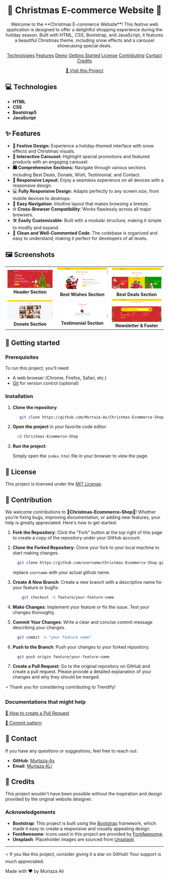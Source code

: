                          
<h1 align="center" style="font-weight: bold;"> 🎄 Christmas E-commerce Website 🎄 </h1>

<p align="center">
  Welcome to the **Christmas E-commerce Website**! This festive web application is designed to offer a delightful shopping experience during the holiday season. Built with HTML, 
  CSS, Bootstrap, and JavaScript, it features a beautiful Christmas theme, including snow effects and a carousel showcasing special deals.
</p>

<p align="center">
<a href="#tech">Technologies</a>
<a href="#features">Features</a>
<a href="#demo">Demo</a>
<a href="#started">Getting Started</a>
<a href="#license">License</a> 
<a href="#contribute">Contributing</a> 
<a href="#contact">Contact</a> 
<a href="#credits">Credits</a> 
</p>

<p align="center">
<a href="https://murtaza-ax.github.io/Christmas-Ecommerce-Shop/">📱 Visit this Project</a>
</p>
 
<h2 id="tech">💻 Technologies</h2>

- **HTML**
- **CSS**
- **Bootstrap5**
- **JavaScript**


<h2 id="features">✨ Features</h2>

- **🎨 Festive Design:** Experience a holiday-themed interface with snow effects and Christmas visuals.
- **🎠 Interactive Carousel:** Highlight special promotions and featured products with an engaging carousel.
- **🛍️ Comprehensive Sections:** Navigate through various sections including Best Deals, Donate, Wish, Testimonial, and Contact.
- **📱 Responsive Layout:** Enjoy a seamless experience on all devices with a responsive design.
- 💻 **Fully Responsive Design**: Adapts perfectly to any screen size, from mobile devices to desktops.
- 🧭 **Easy Navigation**: Intuitive layout that makes browsing a breeze.
- 🌐 **Cross-Browser Compatibility**: Works flawlessly across all major browsers.
- 🛠️ **Easily Customizable**: Built with a modular structure, making it simple to modify and expand.
- 🧹 **Clean and Well-Commented Code**: The codebase is organized and easy to understand, making it perfect for developers of all levels.


<h2 id="demo">🖼️ Screenshots</h2>

<table>
  <tr>
    <td align="center">
      <img src="demo/header.png" alt="Header" width="300px"/>
      <br/>
      <b>Header Section</b>
    </td>
    <td align="center">
      <img src="demo/wishes.png" alt="New Collection" width="300px"/>
      <br/>
      <b>Best Wishes Section</b>
    </td>
    <td align="center">
      <img src="demo/deals.png" alt="Special Collection" width="300px"/>
      <br/>
      <b>Best Deals Section</b>
    </td>
  </tr>
  <tr>
    <td align="center">
      <img src="demo/donate.png" alt="Offer Banner" width="300px"/>
      <br/>
      <b>Donate Section</b>
    </td>
    <td align="center">
      <img src="demo/testimonial.png" alt="About Trendify" width="300px"/>
      <br/>
      <b>Testimonial Section</b>
    </td>
    <td align="center">
      <img src="demo/footer.png" alt="Popular Products" width="300px"/>
      <br/>
      <b>Newsletter & Footer</b>
    </td>
  </tr>
</table>

 
<h2 id="started">🚀 Getting started</h2>

<h3>Prerequisites</h3>

To run this project, you'll need:

- A web browser (Chrome, Firefox, Safari, etc.)
- [Git](https://git-scm.com/) for version control (optional)


<h3>Installation</h3>

1. **Clone the repository**:

   ```bash
      git clone https://github.com/Murtaza-Ax/Christmas-Ecommerce-Shop.git
    ```

3. **Open the project** in your favorite code editor:

    ```bash
      cd Christmas-Ecommerce-Shop
    ```

5. **Run the project**:

    Simply open the `index.html` file in your browser to view the page.



<h2 id="license">📄 License</h2>

This project is licensed under the [MIT License](LICENSE).

 
<h2 id="contribute">🤝 Contribution</h2>

We welcome contributions to **🎄Christmas-Ecommerce-Shop🎄**! Whether you're fixing bugs, improving documentation, or adding new features, your help is greatly appreciated. 
Here's how to get started:

1. **Fork the Repository**: Click the "Fork" button at the top right of this page to create a copy of the repository under your GitHub account.

2. **Clone the Forked Repository**: Clone your fork to your local machine to start making changes.
     ```bash
       git clone https://github.com/username/Christmas-Ecommerce-Shop.git
     ```
   replace `username` with your actual github name.

3. **Create A New Branch**:  Create a new branch with a descriptive name for your feature or bugfix.

    ```bash
        git checkout -b feature/your-feature-name  
    ```

4. **Make Changes**: Implement your feature or fix the issue. Test your changes thoroughly.

5. **Commit Your Changes**: Write a clear and concise commit message describing your changes.

   ```bash
     git commit -m "your feature name"
   ```
   
6. **Push to the Branch**: Push your changes to your forked repository.
   ```bash
     git push origin feature/your-feature-name
   ```

7. **Create a Pull Request**: Go to the original repository on GitHub and create a pull request. Please provide a detailed explanation of your changes and why they should be merged. 
   
⭐ Thank you for considering contributing to Trendify!

<h3>Documentations that might help</h3>

[📝 How to create a Pull Request](https://www.atlassian.com/br/git/tutorials/making-a-pull-request)

[💾 Commit pattern](https://gist.github.com/joshbuchea/6f47e86d2510bce28f8e7f42ae84c716)


<h2 id="Contact">📧 Contact</h2>

If you have any questions or suggestions, feel free to reach out:

- **GitHub**: [Murtaza-Ax](https://github.com/Murtaza-Ax)
- **Email**: [Murtaza ALi](mailto:murtaza.official264@example.com)

<h2 id="credits">👏 Credits</h2>

This project wouldn't have been possible without the inspiration and design provided by the original website designer. 

### Acknowledgements

- **Bootstrap**: This project is built using the [Bootstrap](https://getbootstrap.com) framework, which made it easy to create a responsive and visually appealing design.
- **FontAwesome**: Icons used in this project are provided by [FontAwesome](https://fontawesome.com).
- **Unsplash**: Placeholder images are sourced from [Unsplash](https://unsplash.com).

---

⭐ If you like this project, consider giving it a star on GitHub! Your support is much appreciated.

Made with ❤️ by Murtaza Ali
